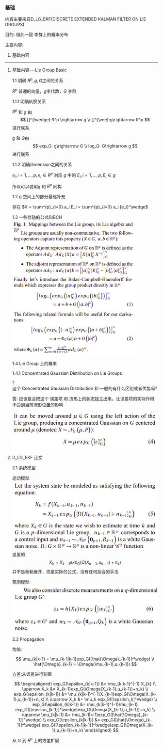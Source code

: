 <!--
 * @Author: Liu Weilong
 * @Date: 2021-02-24 11:32:20
 * @LastEditors: Liu Weilong
 * @LastEditTime: 2021-05-20 14:09:35
 * @FilePath: /Codes/30. supplement_material/gaussian_on_lie_group(D_LG_EKF)/D_LG_EKF.md
 * @Description: 
-->
### 基础

内容主要来自D_LG_EKF(DISCRETE EXTENDED KALMAN FILTER ON LIE GROUPS)

目的: 借此一窥 李群上的概率分布

主要内容:

1. 基础内容
   
------
1. 基础内容---Lie Group Basic
   
   1.1 明确 $R^p,g,G$之间的关系

   $R^p$ 普通的向量，$g$李代数，$G$ 李群

    1.1.1 明确转换关系

   $R^p$ 和 $g$ 由 
   $$
   []^{\wedge}:R^p \rightarrow g
   \\
   []^{\vee}:g\rightarrow R^p
   $$
   进行联系

   $g$ 和 $G$由
   $$
    exp_G: g\rightarrow G
    \\
    log_G: G\rightarrow g
   $$
    进行联系

    1.1.2 明确dimension之间的关系

    $e_i ,i = 1,...,p, e_i \in R^p$ 对应 $g$ 中的 $E_i , i =1,...,p, E_i \in g$

    所以可以说明g 和 $R^p$ 同构

    1.2 g 空间上的部分基础补充

    存在
    $X = \sum^{p}_{i=0} a_i E_i = \sum^{p}_{i=0} a_i [e_i]^\wedge$

    1.3 一些伴随的公式和BCH
    ![](./pic/1.png)

    1.4 Lie Group 上的概率
    
    1.4.1 Concentrated Gaussian Distribution on Lie Groups

    <font color ="Red"> ? </font><br>
    这个 Concentrated Gaussian Distribution 和 一般的有什么区别或者优势吗?

    答: 应该是会把这个 误差项 和 流形上的状态独立出来。让误差项的实际作用不受到当前流形位置的影响

    ![](./pic/2.png)

2. D_LG_EKF 正文

   2.1 系统模型

   运动模型:
    ![](./pic/3.png)
    这里的 
    $$
    X_k = X_{k-1}exp_G(\Omega(X_{k-1},u_{k-1})+n_k) 
    $$
    并不是泰勒展开，而是实际的公式，没有任何拟合的手法

   观测模型:
    ![](./pic/4.png)

   2.2 Propagation

   均值:
   
   $$
    \mu_{k|k-1} = \mu_{k-1|k-1}exp_G([\hat{\Omega}_{k-1}]^\wedge) 
    \\
    \hat{\Omega}_{k-1} = \Omega(\mu_{k-1},u_{k-1})
   $$

   方差:从误差进行刻画

   $$
   \begin{aligned}
    exp_G(\epsilon_{k|k-1}) &= \mu_{k|k-1}^{-1} X_{k}
    \\
    \uparrow X_k &= X_{k-1}exp_G(\Omega(X_{k-1},u_{k-1})+n_k)
    \\
    exp_G(\epsilon_{k|k-1}) &= \mu_{k|k-1}^{-1}X_{k-1}exp_G(\Omega(X_{k-1},u_{k-1})+n_k)
    \\
    \uparrow X_k &= \mu_k exp_G([\epsilon_k]^\wedge)
    \\
    exp_G(\epsilon_{k|k-1}) &= \mu_{k|k-1}^{-1}\mu_{k-1} exp_G([\epsilon_{k-1}]^\wedge)exp_G(\Omega(X_{k-1},u_{k-1})+n_k)
    \\
    \uparrow     \mu_{k|k-1} &= \mu_{k-1|k-1}exp_G([\hat{\Omega}_{k-1}]^\wedge) 
    \\
        exp_G(\epsilon_{k|k-1}) &= exp_G([\hat{\Omega}_{k-1}]^\wedge) exp_G([\epsilon_{k-1|k-1}]^\wedge)exp_G(\Omega(X_{k-1},u_{k-1})+n_k)
   \end{aligned}
   $$

   从 G 到 $R^p$ 上的方差扩展

   
    

   
    